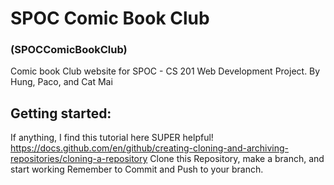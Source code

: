 # SPOC Comic Book Club 
### (SPOCComicBookClub)
Comic book Club website for SPOC - CS 201 Web Development Project. By Hung, Paco, and Cat Mai

## Getting started:
If anything, I find this tutorial here SUPER helpful!
https://docs.github.com/en/github/creating-cloning-and-archiving-repositories/cloning-a-repository
Clone this Repository, make a branch, and start working
Remember to Commit and Push to your branch.
